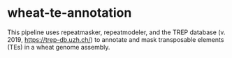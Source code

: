 # wheat-te-annotation
This pipeline uses repeatmasker, repeatmodeler, and the TREP database  (v. 2019, https://trep-db.uzh.ch/) to annotate and mask transposable elements (TEs) in a wheat genome assembly.
